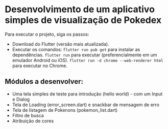 # Desenvolvimento de um aplicativo simples de visualização de Pokedex

Para executar o projeto, siga os passos: 
 - Download do Flutter (versão mais atualizada).
 - Executar os comandos:
``flutter run pub get`` para instalar as dependências.
``flutter run`` para executar (preferencialmente em um emulador Android ou iOS).
`flutter run -d chrome --web-renderer html` para executar no Chrome.

## Módulos a desenvolver: 
- Uma tela simples de teste para introdução (hello world) - com um Input e Dialog
- Tela de Loading (error_screen.dart) e snackbar de mensagem de erro
- Tela de listagem de Pokenons (pokemon_list.dart)
- Filtro de busca
- Atribuição de cores

